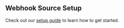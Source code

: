 ## Webhook Source Setup

Check out our [setup guide](https://hub.buildable.dev/) to learn how to get started.
